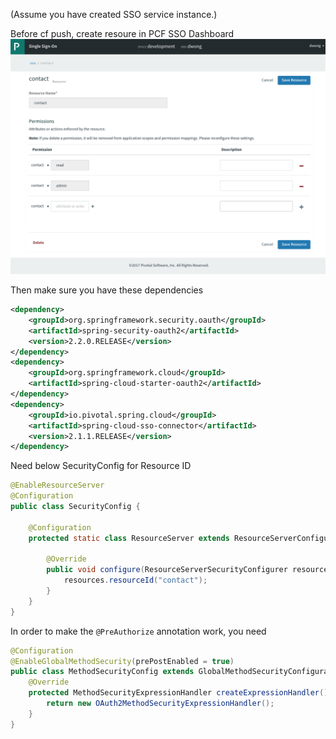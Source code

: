 (Assume you have created SSO service instance.) 

Before cf push, create resoure in PCF SSO Dashboard ![alt text](/resource.png)


Then make sure you have these dependencies 
```xml
<dependency>
    <groupId>org.springframework.security.oauth</groupId>
    <artifactId>spring-security-oauth2</artifactId>
    <version>2.2.0.RELEASE</version>
</dependency>
<dependency>
    <groupId>org.springframework.cloud</groupId>
    <artifactId>spring-cloud-starter-oauth2</artifactId>
</dependency>
<dependency>
    <groupId>io.pivotal.spring.cloud</groupId>
    <artifactId>spring-cloud-sso-connector</artifactId>
    <version>2.1.1.RELEASE</version>
</dependency>
```


Need below SecurityConfig for Resource ID
```java
@EnableResourceServer
@Configuration
public class SecurityConfig {

    @Configuration
    protected static class ResourceServer extends ResourceServerConfigurerAdapter {

        @Override
        public void configure(ResourceServerSecurityConfigurer resources) {
            resources.resourceId("contact");
        }
    }
}
```

In order to make the ```@PreAuthorize``` annotation work, you need 
```java
@Configuration
@EnableGlobalMethodSecurity(prePostEnabled = true)
public class MethodSecurityConfig extends GlobalMethodSecurityConfiguration {
    @Override
    protected MethodSecurityExpressionHandler createExpressionHandler() {
        return new OAuth2MethodSecurityExpressionHandler();
    }
}
```